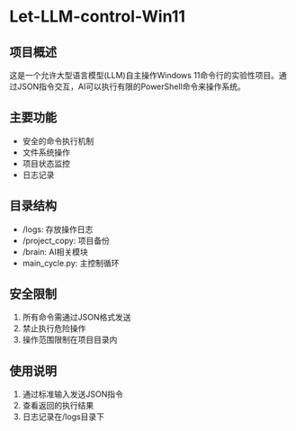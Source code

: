 # Let-LLM-control-Win11
## 项目概述
这是一个允许大型语言模型(LLM)自主操作Windows 11命令行的实验性项目。通过JSON指令交互，AI可以执行有限的PowerShell命令来操作系统。
## 主要功能
- 安全的命令执行机制
- 文件系统操作
- 项目状态监控
- 日志记录
## 目录结构
- /logs: 存放操作日志
- /project_copy: 项目备份
- /brain: AI相关模块
- main_cycle.py: 主控制循环
## 安全限制
1. 所有命令需通过JSON格式发送
2. 禁止执行危险操作
3. 操作范围限制在项目目录内
## 使用说明
1. 通过标准输入发送JSON指令
2. 查看返回的执行结果
3. 日志记录在/logs目录下